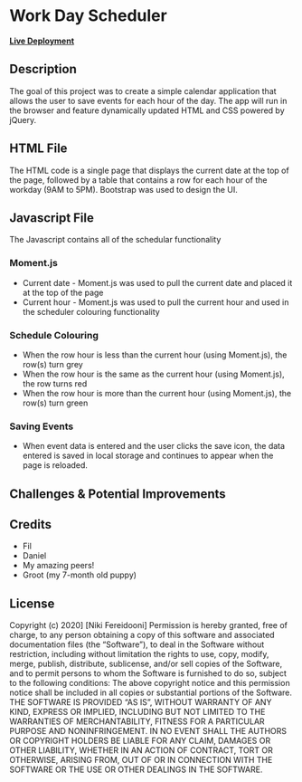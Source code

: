 # Work Day Scheduler

[**Live Deployment**](https://nfereidooni.github.io/nf_workday_scheduler/)

## Description 

The goal of this project was to create a simple calendar application that allows the user to save events for each hour of the day. The app will run in the browser and feature dynamically updated HTML and CSS powered by jQuery.

## HTML File

The HTML code is a single page that displays the current date at the top of the page, followed by a table that contains a row for each hour of the workday (9AM to 5PM). Bootstrap was used to design the UI.

## Javascript File

The Javascript contains all of the schedular functionality

### Moment.js
* Current date - Moment.js was used to pull the current date and placed it at the top of the page
* Current hour - Moment.js was used to pull the current hour and used in the scheduler colouring functionality

### Schedule Colouring
* When the row hour is less than the current hour (using Moment.js), the row(s) turn grey
* When the row hour is the same as the current hour (using Moment.js), the row turns red
* When the row hour is more than the current hour (using Moment.js), the row(s) turn green

### Saving Events
* When event data is entered and the user clicks the save icon, the data entered is saved in local storage and continues to appear when the page is reloaded.

## Challenges & Potential Improvements

## Credits

* Fil
* Daniel
* My amazing peers!
* Groot (my 7-month old puppy)

## License

Copyright (c) 2020] [Niki Fereidooni]
Permission is hereby granted, free of charge, to any person obtaining a copy
of this software and associated documentation files (the “Software”), to deal
in the Software without restriction, including without limitation the rights
to use, copy, modify, merge, publish, distribute, sublicense, and/or sell
copies of the Software, and to permit persons to whom the Software is
furnished to do so, subject to the following conditions:
The above copyright notice and this permission notice shall be included in all
copies or substantial portions of the Software.
THE SOFTWARE IS PROVIDED “AS IS”, WITHOUT WARRANTY OF ANY KIND, EXPRESS OR
IMPLIED, INCLUDING BUT NOT LIMITED TO THE WARRANTIES OF MERCHANTABILITY,
FITNESS FOR A PARTICULAR PURPOSE AND NONINFRINGEMENT. IN NO EVENT SHALL THE
AUTHORS OR COPYRIGHT HOLDERS BE LIABLE FOR ANY CLAIM, DAMAGES OR OTHER
LIABILITY, WHETHER IN AN ACTION OF CONTRACT, TORT OR OTHERWISE, ARISING FROM,
OUT OF OR IN CONNECTION WITH THE SOFTWARE OR THE USE OR OTHER DEALINGS IN THE
SOFTWARE.
